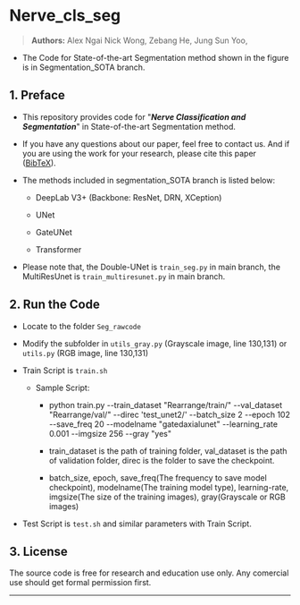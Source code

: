 # Nerve_cls_seg

> **Authors:** 
> Alex Ngai Nick Wong, 
> Zebang He, 
> Jung Sun Yoo, 

- The Code for State-of-the-art Segmentation method shown in the figure is in Segmentation_SOTA branch.

## 1. Preface

- This repository provides code for "_**Nerve Classification and Segmentation**_" in State-of-the-art Segmentation method.

- If you have any questions about our paper, feel free to contact us. And if you are using the work for your research, please cite this paper ([BibTeX](#4-citation)).

- The methods included in segmentation_SOTA branch is listed below:

   + DeepLab V3+ (Backbone: ResNet, DRN, XCeption)
   
   + UNet

   + GateUNet

   + Transformer

- Please note that, the Double-UNet is `train_seg.py` in main branch, the MultiResUnet is `train_multiresunet.py` in main branch. 

## 2. Run the Code

 - Locate to the folder `Seg_rawcode`

 - Modify the subfolder in `utils_gray.py` (Grayscale image, line 130,131) or `utils.py` (RGB image, line 130,131)

 - Train Script is `train.sh`

   + Sample Script:

     - python train.py --train_dataset "Rearrange/train/" --val_dataset "Rearrange/val/" --direc 'test_unet2/' --batch_size 2 --epoch 102 --save_freq 20 --modelname "gatedaxialunet" --learning_rate 0.001 --imgsize 256 --gray "yes"

     - train_dataset is the path of training folder, val_dataset is the path of validation folder, direc is the folder to save the checkpoint.

     - batch_size, epoch, save_freq(The frequency to save model checkpoint), modelname(The training model type), learning-rate, imgsize(The size of the training images), gray(Grayscale or RGB images)
  
  - Test Script is `test.sh` and similar parameters with Train Script.


## 3. License

The source code is free for research and education use only. Any comercial use should get formal permission first.

---
